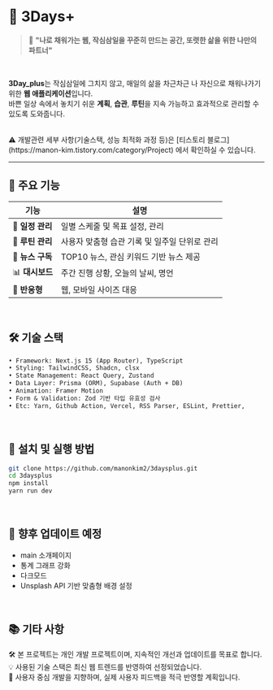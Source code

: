 # 🌱 3Days+

> 🧭 **"나로 채워가는 웹, 작심삼일을 꾸준히 만드는 공간, 또렷한 삶을 위한 나만의 파트너"**
<br>

**3Day_plus**는 작심삼일에 그치지 않고, 매일의 삶을 차근차근 나 자신으로 채워나가기 위한 **웹 애플리케이션**입니다.  
바쁜 일상 속에서 놓치기 쉬운 **계획**, **습관**, **루틴**을 지속 가능하고 효과적으로 관리할 수 있도록 도와줍니다.

<br>
⚠️ 개발관련 세부 사항(기술스택, 성능 최적화 과정 등)은 
    [티스토리 블로그](https://manon-kim.tistory.com/category/Project) 에서 확인하실 수 있습니다.
<br>

---


## 🌟 주요 기능

| 기능 | 설명 |
|------|------|
| 📅 **일정 관리** | 일별 스케줄 및 목표 설정, 관리 |
| 🔄 **루틴 관리** | 사용자 맞춤형 습관 기록 및 일주일 단위로 관리 |
| 📰 **뉴스 구독** | TOP10 뉴스, 관심 키워드 기반 뉴스 제공 |
| 📊 **대시보드** | 주간 진행 상황, 오늘의 날씨, 명언 |
| 📱 **반응형** | 웹, 모바일 사이즈 대응 |
<br>

## 🛠️ 기술 스택

```txt
• Framework: Next.js 15 (App Router), TypeScript
• Styling: TailwindCSS, Shadcn, clsx
• State Management: React Query, Zustand
• Data Layer: Prisma (ORM), Supabase (Auth + DB)
• Animation: Framer Motion
• Form & Validation: Zod 기반 타입 유효성 검사
• Etc: Yarn, Github Action, Vercel, RSS Parser, ESLint, Prettier,  
```

<br>

## 📌 설치 및 실행 방법

```bash
git clone https://github.com/manonkim2/3daysplus.git
cd 3daysplus
npm install
yarn run dev
```

<br>

## 🚀 향후 업데이트 예정
+ main 소개페이지
+ 통계 그래프 강화
+ 다크모드
+ Unsplash API 기반 맞춤형 배경 설정

<br>

## 📚 기타 사항

🛠️ 본 프로젝트는 개인 개발 프로젝트이며, 지속적인 개선과 업데이트를 목표로 합니다.  
💡 사용된 기술 스택은 최신 웹 트렌드를 반영하여 선정되었습니다.  
🧡 사용자 중심 개발을 지향하며, 실제 사용자 피드백을 적극 반영할 계획입니다.  
<br>

